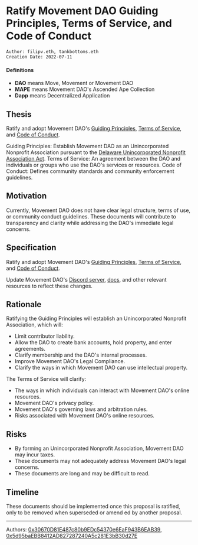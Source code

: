 # Ratify Movement DAO Guiding Principles, Terms of Service, and Code of Conduct

```
Author: filipv.eth, tankbottoms.eth
Creation Date: 2022-07-11
```

#### Definitions

-   **DAO** means Move, Movement or Movement DAO
-   **MAPE** means Movement DAO's Ascended Ape Collection
-   **Dapp** means Decentralized Application

## Thesis

Ratify and adopt Movement DAO's [Guiding Principles](https://gov.move.xyz/dao/legal/guiding-principles), [Terms of Service](https://gov.move.xyz/dao/legal/tos), and [Code of Conduct](https://gov.move.xyz/dao/resources/code-of-conduct).

Guiding Principles: Establish Movement DAO as an Unincorporated Nonprofit Association pursuant to the [Delaware Unincorporated Nonprofit Association Act](https://delcode.delaware.gov/title6/c019/index.html).
Terms of Service: An agreement between the DAO and individuals or groups who use the DAO's services or resources.
Code of Conduct: Defines community standards and community enforcement guidelines.

## Motivation

Currently, Movement DAO does not have clear legal structure, terms of use, or community conduct guidelines. These documents will contribute to transparency and clarity while addressing the DAO's immediate legal concerns.

## Specification

Ratify and adopt Movement DAO's [Guiding Principles](https://gov.move.xyz/dao/legal/guiding-principles), [Terms of Service](https://gov.move.xyz/dao/legal/tos), and [Code of Conduct](https://gov.move.xyz/dao/resources/code-of-conduct).

Update Movement DAO's [Discord server](https://discord.gg/movexyz), [docs](https://gov.move.xyz), and other relevant resources to reflect these changes.

## Rationale

Ratifying the Guiding Principles will establish an Unincorporated Nonprofit Association, which will:
- Limit contributor liability.
- Allow the DAO to create bank accounts, hold property, and enter agreements.
- Clarify membership and the DAO's internal processes.
- Improve Movement DAO's Legal Compliance.
- Clarify the ways in which Movement DAO can use intellectual property.

The Terms of Service will clarify:
- The ways in which individuals can interact with Movement DAO's online resources.
- Movement DAO's privacy policy.
- Movement DAO's governing laws and arbitration rules.
- Risks associated with Movement DAO's online resources.

## Risks

- By forming an Unincorporated Nonprofit Association, Movement DAO may incur taxes.
- These documents may not adequately address Movement DAO's legal concerns.
- These documents are long and may be difficult to read.

## Timeline

These documents should be implemented once this proposal is ratified, only to be removed when superseded or amend
ed by another proposal.

---

Authors: [0x30670D81E487c80b9EDc54370e6EaF943B6EAB39](https://etherscan.io/address/0x30670d81e487c80b9edc54370e6eaf943b6eab39), [0x5d95baEBB8412AD827287240A5c281E3bB30d27E](https://etherscan.io/address/0x5d95baEBB8412AD827287240A5c281E3bB30d27E)
